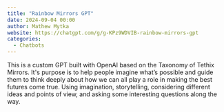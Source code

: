 ```yaml
---
title: "Rainbow Mirrors GPT"
date: 2024-09-04 00:00
author: Mathew Mytka
website: https://chatgpt.com/g/g-KPz9WDVIB-rainbow-mirrors-gpt
categories:
  - Chatbots
---
```


This is a custom GPT built with OpenAI based on the Taxonomy of Tethix Mirrors. It's purpose is to help people imagine what’s possible and guide them to think deeply about how we can all play a role in making the best futures come true. Using imagination, storytelling, considering different ideas and points of view, and asking some interesting questions along the way.
